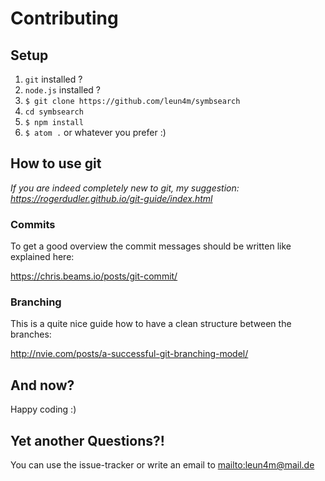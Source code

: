 # Contributing

## Setup
1. `git` installed ?
2. `node.js` installed ?
3. `$ git clone https://github.com/leun4m/symbsearch`
4. `cd symbsearch`
5. `$ npm install`
6. `$ atom .` or whatever you prefer :)

## How to use git
*If you are indeed completely new to git, my suggestion:
https://rogerdudler.github.io/git-guide/index.html*

### Commits
To get a good overview the commit messages should be written like explained here:

https://chris.beams.io/posts/git-commit/

### Branching
This is a quite nice guide how to have a clean structure between the branches:

http://nvie.com/posts/a-successful-git-branching-model/

## And now?
Happy coding :)

## Yet another Questions?!
You can use the issue-tracker or write an email to <mailto:leun4m@mail.de>
